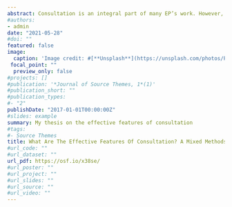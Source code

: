 ```yaml
---
abstract: Consultation is an integral part of many EP’s work. However, there is a large range of ways in which it is used and understood. This makes evaluating its efficacy difficult. My research therefore sought to identify what the effective features of consultation are by linking observed features to changes in agreed outcomes for children and young people. Interviews with EPs and observations of consultations were analysed and the features which were more likely to lead to change were identified.
#authors:
- admin
date: "2021-05-28"
#doi: ""
featured: false
image:
  caption: 'Image credit: #[**Unsplash**](https://unsplash.com/photos/PTRzqc_h1r4)'
 focal_point: ""
  preview_only: false
#projects: []
#publication: '*Journal of Source Themes, 1*(1)'
#publication_short: ""
#publication_types:
#- "2"
publishDate: "2017-01-01T00:00:00Z"
#slides: example
summary: My thesis on the effective features of consultation
#tags:
#- Source Themes
title: What Are The Effective Features Of Consultation? A Mixed Methods Analysis
#url_code: ""
#url_dataset: ""
url_pdf: https://osf.io/x38se/
#url_poster: ""
#url_project: ""
#url_slides: ""
#url_source: ""
#url_video: ""
---
```


